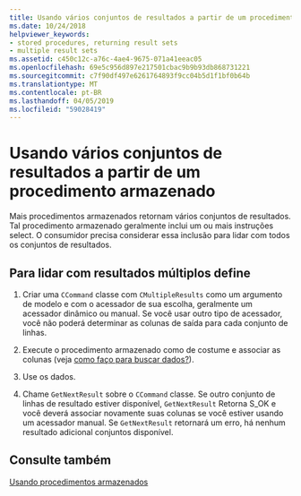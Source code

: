 ```yaml
---
title: Usando vários conjuntos de resultados a partir de um procedimento armazenado
ms.date: 10/24/2018
helpviewer_keywords:
- stored procedures, returning result sets
- multiple result sets
ms.assetid: c450c12c-a76c-4ae4-9675-071a41eeac05
ms.openlocfilehash: 69e5c956d897e217501cbac9b9b93db868731221
ms.sourcegitcommit: c7f90df497e6261764893f9cc04b5d1f1bf0b64b
ms.translationtype: MT
ms.contentlocale: pt-BR
ms.lasthandoff: 04/05/2019
ms.locfileid: "59028419"
---
```

# <a name="using-multiple-result-sets-from-one-stored-procedure"></a>Usando vários conjuntos de resultados a partir de um procedimento armazenado

Mais procedimentos armazenados retornam vários conjuntos de resultados. Tal procedimento armazenado geralmente inclui um ou mais instruções select. O consumidor precisa considerar essa inclusão para lidar com todos os conjuntos de resultados.

## <a name="to-handle-multiple-result-sets"></a>Para lidar com resultados múltiplos define

1. Criar uma `CCommand` classe com `CMultipleResults` como um argumento de modelo e com o acessador de sua escolha, geralmente um acessador dinâmico ou manual. Se você usar outro tipo de acessador, você não poderá determinar as colunas de saída para cada conjunto de linhas.

1. Execute o procedimento armazenado como de costume e associar as colunas (veja [como faço para buscar dados?](../../data/oledb/fetching-data.md)).

1. Use os dados.

1. Chame `GetNextResult` sobre o `CCommand` classe. Se outro conjunto de linhas de resultado estiver disponível, `GetNextResult` Retorna S_OK e você deverá associar novamente suas colunas se você estiver usando um acessador manual. Se `GetNextResult` retornará um erro, há nenhum resultado adicional conjuntos disponível.

## <a name="see-also"></a>Consulte também

[Usando procedimentos armazenados](../../data/oledb/using-stored-procedures.md)